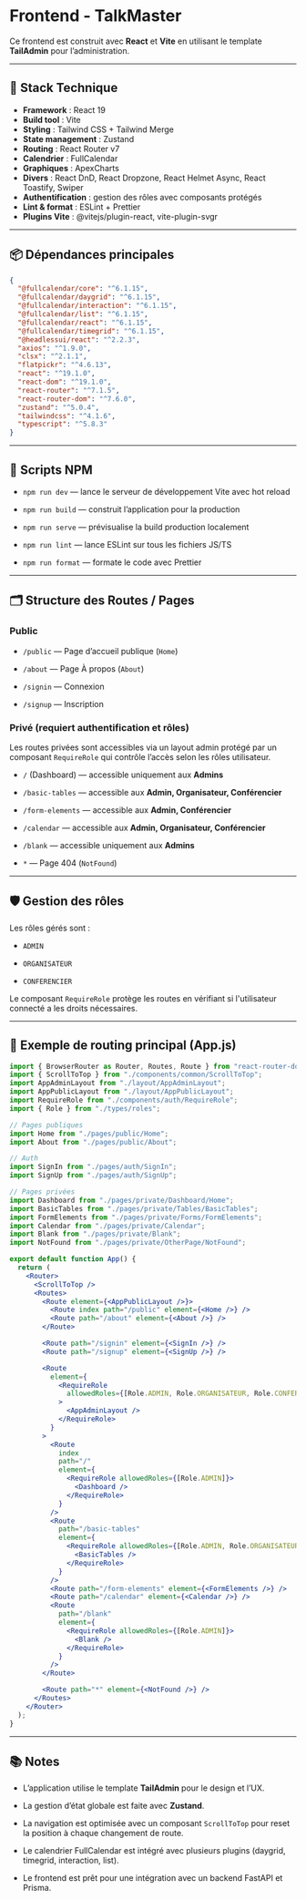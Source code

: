 
# Frontend - TalkMaster

Ce frontend est construit avec **React** et **Vite** en utilisant le template **TailAdmin** pour l’administration.

---

## 🧰 Stack Technique

- **Framework** : React 19  
- **Build tool** : Vite  
- **Styling** : Tailwind CSS + Tailwind Merge  
- **State management** : Zustand  
- **Routing** : React Router v7  
- **Calendrier** : FullCalendar  
- **Graphiques** : ApexCharts  
- **Divers** : React DnD, React Dropzone, React Helmet Async, React Toastify, Swiper  
- **Authentification** : gestion des rôles avec composants protégés  
- **Lint & format** : ESLint + Prettier  
- **Plugins Vite** : @vitejs/plugin-react, vite-plugin-svgr

---

## 📦 Dépendances principales
```json
{
  "@fullcalendar/core": "^6.1.15",
  "@fullcalendar/daygrid": "^6.1.15",
  "@fullcalendar/interaction": "^6.1.15",
  "@fullcalendar/list": "^6.1.15",
  "@fullcalendar/react": "^6.1.15",
  "@fullcalendar/timegrid": "^6.1.15",
  "@headlessui/react": "^2.2.3",
  "axios": "^1.9.0",
  "clsx": "^2.1.1",
  "flatpickr": "^4.6.13",
  "react": "^19.1.0",
  "react-dom": "^19.1.0",
  "react-router": "^7.1.5",
  "react-router-dom": "^7.6.0",
  "zustand": "^5.0.4",
  "tailwindcss": "^4.1.6",
  "typescript": "^5.8.3"
}
```
----------

## 🚀 Scripts NPM

-   `npm run dev` — lance le serveur de développement Vite avec hot reload
    
-   `npm run build` — construit l’application pour la production
    
-   `npm run serve` — prévisualise la build production localement
    
-   `npm run lint` — lance ESLint sur tous les fichiers JS/TS
    
-   `npm run format` — formate le code avec Prettier
    

----------

## 🗂 Structure des Routes / Pages

### Public

-   `/public` — Page d’accueil publique (`Home`)
    
-   `/about` — Page À propos (`About`)
    
-   `/signin` — Connexion
    
-   `/signup` — Inscription
    

### Privé (requiert authentification et rôles)

Les routes privées sont accessibles via un layout admin protégé par un composant `RequireRole` qui contrôle l’accès selon les rôles utilisateur.

-   `/` (Dashboard) — accessible uniquement aux **Admins**
    
-   `/basic-tables` — accessible aux **Admin, Organisateur, Conférencier**
    
-   `/form-elements` — accessible aux **Admin, Conférencier**
    
-   `/calendar` — accessible aux **Admin, Organisateur, Conférencier**
    
-   `/blank` — accessible uniquement aux **Admins**
    
-   `*` — Page 404 (`NotFound`)
    

----------

## 🛡 Gestion des rôles

Les rôles gérés sont :

-   `ADMIN`
    
-   `ORGANISATEUR`
    
-   `CONFERENCIER`
    

Le composant `RequireRole` protège les routes en vérifiant si l'utilisateur connecté a les droits nécessaires.

----------

## 🔧 Exemple de routing principal (App.js)

```jsx
import { BrowserRouter as Router, Routes, Route } from "react-router-dom";
import { ScrollToTop } from "./components/common/ScrollToTop";
import AppAdminLayout from "./layout/AppAdminLayout";
import AppPublicLayout from "./layout/AppPublicLayout";
import RequireRole from "./components/auth/RequireRole";
import { Role } from "./types/roles";

// Pages publiques
import Home from "./pages/public/Home";
import About from "./pages/public/About";

// Auth
import SignIn from "./pages/auth/SignIn";
import SignUp from "./pages/auth/SignUp";

// Pages privées
import Dashboard from "./pages/private/Dashboard/Home";
import BasicTables from "./pages/private/Tables/BasicTables";
import FormElements from "./pages/private/Forms/FormElements";
import Calendar from "./pages/private/Calendar";
import Blank from "./pages/private/Blank";
import NotFound from "./pages/private/OtherPage/NotFound";

export default function App() {
  return (
    <Router>
      <ScrollToTop />
      <Routes>
        <Route element={<AppPublicLayout />}>
          <Route index path="/public" element={<Home />} />
          <Route path="/about" element={<About />} />
        </Route>

        <Route path="/signin" element={<SignIn />} />
        <Route path="/signup" element={<SignUp />} />

        <Route
          element={
            <RequireRole
              allowedRoles={[Role.ADMIN, Role.ORGANISATEUR, Role.CONFERENCIER]}
            >
              <AppAdminLayout />
            </RequireRole>
          }
        >
          <Route
            index
            path="/"
            element={
              <RequireRole allowedRoles={[Role.ADMIN]}>
                <Dashboard />
              </RequireRole>
            }
          />
          <Route
            path="/basic-tables"
            element={
              <RequireRole allowedRoles={[Role.ADMIN, Role.ORGANISATEUR, Role.CONFERENCIER]}>
                <BasicTables />
              </RequireRole>
            }
          />
          <Route path="/form-elements" element={<FormElements />} />
          <Route path="/calendar" element={<Calendar />} />
          <Route
            path="/blank"
            element={
              <RequireRole allowedRoles={[Role.ADMIN]}>
                <Blank />
              </RequireRole>
            }
          />
        </Route>

        <Route path="*" element={<NotFound />} />
      </Routes>
    </Router>
  );
}
```
----------

## 📚 Notes

-   L’application utilise le template **TailAdmin** pour le design et l’UX.
    
-   La gestion d’état globale est faite avec **Zustand**.
    
-   La navigation est optimisée avec un composant `ScrollToTop` pour reset la position à chaque changement de route.
    
-   Le calendrier FullCalendar est intégré avec plusieurs plugins (daygrid, timegrid, interaction, list).
    
-   Le frontend est prêt pour une intégration avec un backend FastAPI et Prisma.